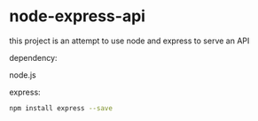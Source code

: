 # node-express-api
this project is an attempt to use node and express 
to serve an API 

dependency: 


node.js 

express: 
```bash 
npm install express --save
```

